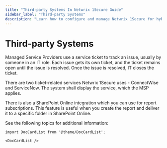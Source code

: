 ```yaml
---
title: "Third-party Systems In Netwrix 1Secure Guide"
sidebar_label: "Third-party Systems"
description: "Learn how to configure and manage Netwrix 1Secure for hybrid security. This guide covers setup, monitoring, and analytics to help secure cloud and on prem data"
---
```


# Third-party Systems

Managed Service Providers use a service ticket to track an issue, usually by someone in an IT role.
Each issue gets its own ticket, and the ticket remains open until the issue is resolved. Once the
issue is resolved, IT closes the ticket.

There are two ticket-related services Netwrix 1Secure uses - ConnectWise and ServiceNow. The system
shall display the service, which the MSP applies.

There is also a SharePoint Online integration which you can use for report subscriptions. This
feature is useful when you create the report and deliver it to a specific folder in SharePoint
Online.

See the following topics for additional information:

```mdx-code-block
import DocCardList from '@theme/DocCardList';

<DocCardList />
```
